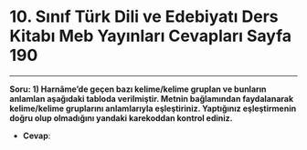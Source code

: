 # 10. Sınıf Türk Dili ve Edebiyatı Ders Kitabı Meb Yayınları Cevapları Sayfa 190

---

**Soru: 1) Harnâme’de geçen bazı kelime/kelime gruplan ve bunların anlamlan aşağıdaki tabloda verilmiştir. Metnin bağlamından faydalanarak kelime/kelime gruplarını anlamlarıyla eşleştiriniz. Yaptığınız eşleştirmenin doğru olup olmadığını yandaki karekoddan kontrol ediniz.**

-   **Cevap**: